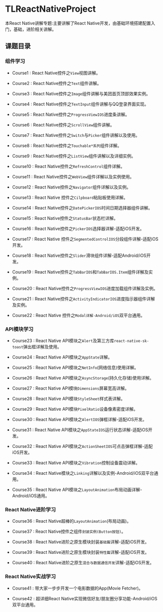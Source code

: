 # TLReactNativeProject
本React Native讲解专题:主要讲解了React Native开发，由基础环境搭建配置入门，基础，进阶相关讲解。

## 课题目录

### 组件学习

* Course1 : React Native控件之`View`视图讲解。

* Course2 : React Native控件之`Text`组件讲解。

* Course3 : React Native控件之`Image`组件讲解与美团首页顶部效果实例。

* Course4 : React Native控件之`TextInput`组件讲解与QQ登录界面实现。

* Course5 : React Native控件之`ProgressViewIOS`进度条讲解。

* Course6 : React Native控件之`ScrollView`组件讲解。

* Course7 : React Native控件之`Switch`与`Picker`组件讲解以及使用。

* Course8 : React Native控件之`Touchable*系列`组件详解。

* Course9 : React Native控件之`ListView`组件讲解以及详细实例。

* Course10 : React Native控件之`RefreshControl`组件详解。

* Course11 : React Native控件之`WebView`组件详解以及实例使用。

* Course12 : React Native控件之`Navigator`组件详解以及实例。

* Course13 : React Native 控件之`Cilpboard`粘贴板使用详解。

* Course14 : React Native控件之`DatePickerIOS`时间日期选择器组件讲解。

* Course15 : React Native控件之`StatusBar`状态栏详解。

* Course16 : React Native控件之`PickerIOS`选择器详解-适配iOS开发。

* Course17 : React Native 控件之`SegmentedControlIOS`分段组件详解-适配iOS开发。

* Course18 : React Native控件之`Slider`滑块组件详解-适配Android/iOS开发。

* Course19 : React Native控件之`TabBarIOS`和`TabBarIOS.Item`组件详解及实例。

* Course20 : React Native控件之`ProgressViewIOS`进度加载组件详解及实例。

* Course21 : React Native控件之`ActivityIndicatorIOS`进度指示器组件详解及实例。

* Course22 : React Native 控件之`Modal详解-Android/iOS`双平台通用。

### API模块学习

* Course23 : React Native API模块之`Alert`及第三方库`react-native-sk-toast`弹出框详解及使用。

* Course24 : React Native API模块之`AppState`详解。

* Course25 : React Native API模块之`NetInfo`(网络信息)使用详解。

* Course26 : React Native API模块之`AsyncStorage`(持久化存储)使用详解。

* Course27 : React Native API模块`Dimensions`屏幕宽高详解。

* Course28 : React Native API模块`StyleSheet`样式表详解。

* Course29 : React Native API模块`PixelRatio`设备像素密度详解。

* Course30 : React Native API模块之`AlertIOS`弹框详解-适配iOS开发。

* Course31 : React Native API模块之`AppStateIOS`运行状态详解-适配iOS开发。

* Course32 : React Native API模块之`ActionSheetIOS`可点击弹框详解-适配iOS开发。

* Course33 : React Native API模块之`Vibration`控制设备震动详解。

* Course34 : React Native模块之`Linking`详解以及实例-Android/iOS双平台通用。

* Course35 : React Native API模块之`LayoutAnimation`布局动画详解-Android/iOS通用。

### React Native进阶学习

* Course36 : React Native超棒的`LayoutAnimation`(布局动画)。

* Course37 : React Native控件之组件`封装实例(Button按钮)`。

* Course38 : React Native进阶之原生模块封装`基础篇`详解-适配iOS开发。

* Course39 : React Native进阶之原生模块封装`特性篇`详解-适配iOS开发。

* Course40 : React Native进阶之原生`混合与数据通信开发`详解-适配iOS开发。

### React Native实战学习

* Course41 : 带大家一步步开发一个电影数据的App(Movie Fetcher)。

* Course42 : 超详细React Native实现微信好友/朋友圈分享功能-Android/iOS双平台通用。
